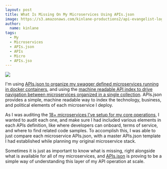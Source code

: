 ```yaml
---
layout: post
title: What Is Missing On My Microservices Using APIs.json
image: https://s3.amazonaws.com/kinlane-productions2/api-evangelist-logos/api-evangelist-butterfly-vertical.png
author:
  name: kinlane
tags:
  - My
  - Microservices
  - APIs.json
  - APIs
  - Micro
  - APIs.jso
---
```

[![](https://s3.amazonaws.com/kinlane-productions2/apis-json/apisdotjson.png)](http://apisjson.org/)

I'm using [APIs.json to organize my swagger defined microservices running in docker containers](http://apievangelist.com/2015/01/10/use-apisjson-to-organize-my-swagger-defined-apis-running-in-docker-containers/), and using the [machine readable API index to drive navigation between microservices organized in a single collection](http://apievangelist.com/2015/01/28/using-apisjson-for-my-microservice-navigation-and-discovery/). APIs.json provides a simple, machine readable way to index the technology, business, and political elements of each microservice I deploy.

As I was auditing the [18+ microservices I’ve setup for my core operations](https://kin-lane.github.io/master/), I wanted to audit each one, and make sure I had included various elements in each APIs definition, like where developers can onboard, terms of service, and where to find related code samples. To accomplish this, I was able to just compare each microservice APIs.json, with a master APIs.json template I had established while planning my original microservice stack. 

Sometimes it is just as important to know what is missing, right alongside what is available for all of my microservices, and [APIs.json](http://apisjson.org/) is proving to be a simple way of understanding this layer of my API operation at scale.